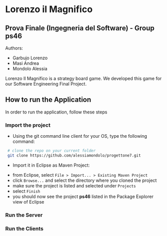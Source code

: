 # Lorenzo il Magnifico
## Prova Finale (Ingegneria del Software) - Group ps46

Authors: 
- Garbujo Lorenzo
- Masi Andrea
- Mondolo Alessia

Lorenzo Il Magnifico is a strategy board game.
We developed this game for our Software Engineering Final Project.
## How to run the Application
In order to run the application, follow these steps
### Import the project
- Using the git command line client for your OS, type the following command:
```bash
 # clone the repo on your current folder
 git clone https://github.com/alessiamondolo/progettone7.git
 ```
 - Import it in Eclipse as Maven Project:
  * from Eclipse, select `File > Import... > Existing Maven Project`
  * click `Browse...` and select the directory where you cloned the project
  * make sure the project is listed and selected under `Projects`
  * select `Finish`
  * you should now see the project **ps46** listed in the Package Explorer view of Eclipse
  
### Run the Server
 
### Run the Clients

